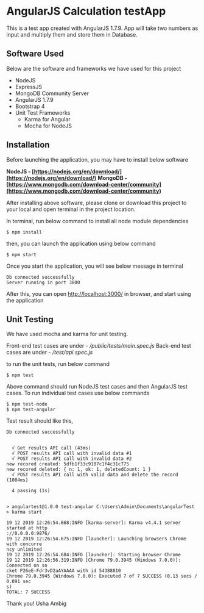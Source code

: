 # AngularJS Calculation testApp

This is a test app created with AngularJS 1.7.9. 
App will take two numbers as input and multiply them and store them in Database. 

## Software Used

Below are the software and frameworks we have used for this project

 - NodeJS
 - ExpressJS
 - MongoDB Community Server
 - AngularJS 1.7.9
 - Bootstrap 4
 - Unit Test Frameworks
	 - Karma for Angular
	 - Mocha for NodeJS

## Installation

Before launching the application, you may have to install below software

**NodeJS - [https://nodejs.org/en/download/](https://nodejs.org/en/download/)** 
**MongoDB - [https://www.mongodb.com/download-center/community](https://www.mongodb.com/download-center/community)**

After installing above software, please clone or download this project to your local and open terminal in the project location.

In terminal, run below command to install all node module dependencies

    $ npm install

then, you can launch the application using below command

    $ npm start

Once you start the application, you will see below message in terminal

    Db connected successfully
    Server running in port 3000
  
  After this, you can open [http://localhost:3000/](http://localhost:3000/) in browser, and start using the application
 
 ## Unit Testing
We have used mocha and karma for unit testing. 

Front-end test cases are under - */public/tests/main.spec.js*
Back-end test cases are under - */test/api.spec.js*

to run the unit tests, run below command

    $ npm test


Above command should run NodeJS test cases and then AngularJS test cases. To run individual test cases use below commands

    $ npm test-node
    $ npm test-angular

Test result should like this,

    Db connected successfully
    
    
      √ Get results API call (43ms)
      √ POST results API call with invalid data #1
      √ POST results API call with invalid data #2
    new recored created: 5dfb1f33c9107c1f4c31c775
    new recored deleted: { n: 1, ok: 1, deletedCount: 1 }
      √ POST results API call with valid data and delete the record (1004ms)
    
      4 passing (1s)
    
    
    > angulartest@1.0.0 test-angular C:\Users\Admin\Documents\angularTest
    > karma start
    
    19 12 2019 12:26:54.668:INFO [karma-server]: Karma v4.4.1 server started at http
    ://0.0.0.0:9876/
    19 12 2019 12:26:54.675:INFO [launcher]: Launching browsers Chrome with concurre
    ncy unlimited
    19 12 2019 12:26:54.684:INFO [launcher]: Starting browser Chrome
    19 12 2019 12:26:56.319:INFO [Chrome 79.0.3945 (Windows 7.0.0)]: Connected on so
    cket P26eE-Fdr3vD2aAYAAAA with id 54388810
    Chrome 79.0.3945 (Windows 7.0.0): Executed 7 of 7 SUCCESS (0.13 secs / 0.091 sec
    s)
    TOTAL: 7 SUCCESS


Thank you!
Usha Ambig